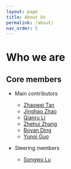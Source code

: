 ```yaml
---
layout: page
title: About Us
permalink: /about/
nav_order: 5
---
```

# Who we are

## Core members
- Main contributors
  - [Zhaowei Tan](http://web.cs.ucla.edu/~tan/)
  - [Jinghao Zhao](http://zhaojinghao.com/)
  - [Qianru Li](http://web.cs.ucla.edu/~qianruli/)
  - [Zhehui Zhang](https://zhehuizhang.github.io/)
  - [Boyan Ding](zhaojinghao.com)
  - [Yunqi Guo](https://www.linkedin.com/in/yunqiguo)


- Steering members
  - [Songwu Lu](http://web.cs.ucla.edu/~slu)

       